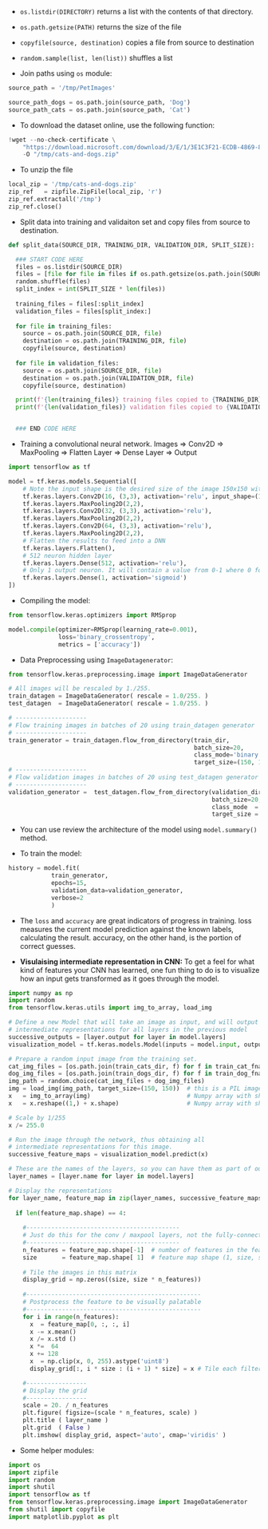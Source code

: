 - `os.listdir(DIRECTORY)` returns a list with the contents of that directory.

- `os.path.getsize(PATH)` returns the size of the file

- `copyfile(source, destination)` copies a file from source to destination

- `random.sample(list, len(list))` shuffles a list

- Join paths using `os` module:

```.py
source_path = '/tmp/PetImages'

source_path_dogs = os.path.join(source_path, 'Dog')
source_path_cats = os.path.join(source_path, 'Cat')
```

- To download the dataset online, use the following function:
```.py
!wget --no-check-certificate \
    "https://download.microsoft.com/download/3/E/1/3E1C3F21-ECDB-4869-8368-6DEBA77B919F/kagglecatsanddogs_5340.zip" \
    -O "/tmp/cats-and-dogs.zip"
```

- To unzip the file
```.py
local_zip = '/tmp/cats-and-dogs.zip'
zip_ref   = zipfile.ZipFile(local_zip, 'r')
zip_ref.extractall('/tmp')
zip_ref.close()
```

- Split data into training and validaiton set and copy files from source to destination.

```.py
def split_data(SOURCE_DIR, TRAINING_DIR, VALIDATION_DIR, SPLIT_SIZE):

  ### START CODE HERE
  files = os.listdir(SOURCE_DIR)
  files = [file for file in files if os.path.getsize(os.path.join(SOURCE_DIR, file)) > 0]
  random.shuffle(files)
  split_index = int(SPLIT_SIZE * len(files))
    
  training_files = files[:split_index]
  validation_files = files[split_index:]
    
  for file in training_files:
    source = os.path.join(SOURCE_DIR, file)
    destination = os.path.join(TRAINING_DIR, file)
    copyfile(source, destination)
    
  for file in validation_files:
    source = os.path.join(SOURCE_DIR, file)
    destination = os.path.join(VALIDATION_DIR, file)
    copyfile(source, destination)

  print(f'{len(training_files)} training files copied to {TRAINING_DIR}')
  print(f'{len(validation_files)} validation files copied to {VALIDATION_DIR}')


  ### END CODE HERE
```

- Training a convolutional neural network. Images => Conv2D => MaxPooling => Flatten Layer => Dense Layer => Output
```.py
import tensorflow as tf

model = tf.keras.models.Sequential([
    # Note the input shape is the desired size of the image 150x150 with 3 bytes color
    tf.keras.layers.Conv2D(16, (3,3), activation='relu', input_shape=(150, 150, 3)),
    tf.keras.layers.MaxPooling2D(2,2),
    tf.keras.layers.Conv2D(32, (3,3), activation='relu'),
    tf.keras.layers.MaxPooling2D(2,2), 
    tf.keras.layers.Conv2D(64, (3,3), activation='relu'), 
    tf.keras.layers.MaxPooling2D(2,2),
    # Flatten the results to feed into a DNN
    tf.keras.layers.Flatten(), 
    # 512 neuron hidden layer
    tf.keras.layers.Dense(512, activation='relu'), 
    # Only 1 output neuron. It will contain a value from 0-1 where 0 for 1 class ('cats') and 1 for the other ('dogs')
    tf.keras.layers.Dense(1, activation='sigmoid')  
])
```

- Compiling the model:
```.py
from tensorflow.keras.optimizers import RMSprop

model.compile(optimizer=RMSprop(learning_rate=0.001),
              loss='binary_crossentropy',
              metrics = ['accuracy'])
```

- Data Preprocessing using `ImageDatagenerator`:

```.py
from tensorflow.keras.preprocessing.image import ImageDataGenerator

# All images will be rescaled by 1./255.
train_datagen = ImageDataGenerator( rescale = 1.0/255. )
test_datagen  = ImageDataGenerator( rescale = 1.0/255. )

# --------------------
# Flow training images in batches of 20 using train_datagen generator
# --------------------
train_generator = train_datagen.flow_from_directory(train_dir,
                                                    batch_size=20,
                                                    class_mode='binary',
                                                    target_size=(150, 150))     
# --------------------
# Flow validation images in batches of 20 using test_datagen generator
# --------------------
validation_generator =  test_datagen.flow_from_directory(validation_dir,
                                                         batch_size=20,
                                                         class_mode  = 'binary',
                                                         target_size = (150, 150))
```

- You can use review the architecture of the model using `model.summary()` method.

- To train the model:

```.py
history = model.fit(
            train_generator,
            epochs=15,
            validation_data=validation_generator,
            verbose=2
            )
```

- The `loss` and `accuracy` are great indicators of progress in training. loss measures the current model prediction against the known labels, calculating the result. accuracy, on the other hand, is the portion of correct guesses.

- **Visulaising intermediate representation in CNN:** To get a feel for what kind of features your CNN has learned, one fun thing to do is to visualize how an input gets transformed as it goes through the model.
```.py
import numpy as np
import random
from tensorflow.keras.utils import img_to_array, load_img

# Define a new Model that will take an image as input, and will output
# intermediate representations for all layers in the previous model
successive_outputs = [layer.output for layer in model.layers]
visualization_model = tf.keras.models.Model(inputs = model.input, outputs = successive_outputs)

# Prepare a random input image from the training set.
cat_img_files = [os.path.join(train_cats_dir, f) for f in train_cat_fnames]
dog_img_files = [os.path.join(train_dogs_dir, f) for f in train_dog_fnames]
img_path = random.choice(cat_img_files + dog_img_files)
img = load_img(img_path, target_size=(150, 150))  # this is a PIL image
x   = img_to_array(img)                           # Numpy array with shape (150, 150, 3)
x   = x.reshape((1,) + x.shape)                   # Numpy array with shape (1, 150, 150, 3)

# Scale by 1/255
x /= 255.0

# Run the image through the network, thus obtaining all
# intermediate representations for this image.
successive_feature_maps = visualization_model.predict(x)

# These are the names of the layers, so you can have them as part of our plot
layer_names = [layer.name for layer in model.layers]

# Display the representations
for layer_name, feature_map in zip(layer_names, successive_feature_maps):
  
  if len(feature_map.shape) == 4:
    
    #-------------------------------------------
    # Just do this for the conv / maxpool layers, not the fully-connected layers
    #-------------------------------------------
    n_features = feature_map.shape[-1]  # number of features in the feature map
    size       = feature_map.shape[ 1]  # feature map shape (1, size, size, n_features)
    
    # Tile the images in this matrix
    display_grid = np.zeros((size, size * n_features))
    
    #-------------------------------------------------
    # Postprocess the feature to be visually palatable
    #-------------------------------------------------
    for i in range(n_features):
      x  = feature_map[0, :, :, i]
      x -= x.mean()
      x /= x.std ()
      x *=  64
      x += 128
      x  = np.clip(x, 0, 255).astype('uint8')
      display_grid[:, i * size : (i + 1) * size] = x # Tile each filter into a horizontal grid

    #-----------------
    # Display the grid
    #-----------------
    scale = 20. / n_features
    plt.figure( figsize=(scale * n_features, scale) )
    plt.title ( layer_name )
    plt.grid  ( False )
    plt.imshow( display_grid, aspect='auto', cmap='viridis' ) 
```

- Some helper modules:
```.py
import os
import zipfile
import random
import shutil
import tensorflow as tf
from tensorflow.keras.preprocessing.image import ImageDataGenerator
from shutil import copyfile
import matplotlib.pyplot as plt
```
